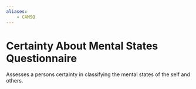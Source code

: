 ```yaml
---
aliases:
    - CAMSQ
---
```


# Certainty About Mental States Questionnaire

Assesses a persons certainty in classifying the mental states of the self and others.